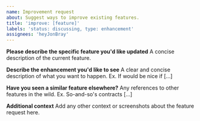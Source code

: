 ```yaml
---
name: Improvement request
about: Suggest ways to improve existing features.
title: 'improve: [feature]'
labels: 'status: discussing, type: enhancement'
assignees: 'heyJonBray'
---
```


**Please describe the specific feature you'd like updated**
A concise description of the current feature.

**Describe the enhancement you'd like to see**
A clear and concise description of what you want to happen. Ex. If would be nice if [...]

**Have you seen a similar feature elsewhere?**
Any references to other features in the wild. Ex. So-and-so's contracts [...]

**Additional context**
Add any other context or screenshots about the feature request here.
